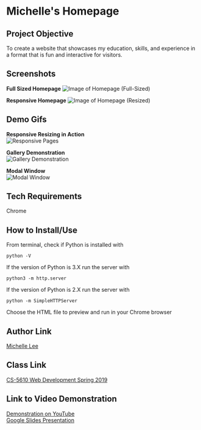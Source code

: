 # Michelle's Homepage

## Project Objective  
To create a website that showcases my education, skills, and experience in a format that is fun and interactive for visitors.

## Screenshots

**Full Sized Homepage** 
![Image of Homepage (Full-Sized)](https://michelledlee.github.io/img/screenshot1.png)

**Responsive Homepage**
![Image of Homepage (Resized)](https://michelledlee.github.io/img/screenshot2.png)

## Demo Gifs
**Responsive Resizing in Action**  
![Responsive Pages](https://michelledlee.github.io/img/gif3.gif)

**Gallery Demonstration**  
![Gallery Demonstration](https://michelledlee.github.io/img/gif2.gif)

**Modal Window**  
![Modal Window](https://michelledlee.github.io/img/gif1.gif)


## Tech Requirements
Chrome

## How to Install/Use
From terminal, check if Python is installed with 
```
python -V
```
If the version of Python is 3.X run the server with
```
python3 -m http.server
```
If the version of Python is 2.X run the server with
```
python -m SimpleHTTPServer
```
Choose the HTML file to preview and run in your Chrome browser

## Author Link
[Michelle Lee](https://michelledlee.github.io/)

## Class Link
[CS-5610 Web Development Spring 2019](http://johnguerra.co/classes/webDevelopment_spring_2019/)

## Link to Video Demonstration
[Demonstration on YouTube](https://youtu.be/g2Hfv6ZFtiQ)  
[Google Slides Presentation](https://docs.google.com/presentation/d/1p0H4SLkmktVJ3LHcs_u2xYTmHAYebgvfjx7JXpY8C2c/edit?usp=sharing)
